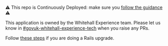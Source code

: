 ⚠️ This repo is Continuously Deployed: make sure you [follow the guidance](https://docs.publishing.service.gov.uk/manual/development-pipeline.html#merge-your-own-pull-request) ⚠️

This application is owned by the Whitehall Experience team. Please let us know in [#govuk-whitehall-experience-tech](https://gds.slack.com/archives/C02L13S214K) when you raise any PRs.

Follow [these steps](https://guides.rubyonrails.org/upgrading_ruby_on_rails.html) if you are doing a Rails upgrade.
